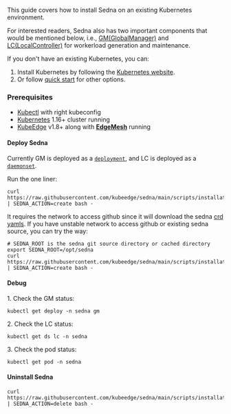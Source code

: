 This guide covers how to install Sedna on an existing Kubernetes environment.

For interested readers, Sedna also has two important components that would be mentioned below, i.e., [GM(GlobalManager)](/README.md#globalmanager) and [LC(LocalController)](/README.md#localcontroller) for workerload generation and maintenance.

If you don't have an existing Kubernetes, you can:
1) Install Kubernetes by following the [Kubernetes website](https://kubernetes.io/docs/setup/).
2) Or follow [quick start](index/quick-start.md) for other options.

### Prerequisites
- [Kubectl][kubectl] with right kubeconfig
- [Kubernetes][kubernetes] 1.16+ cluster running
- [KubeEdge][kubeedge] v1.8+ along with **[EdgeMesh][edgemesh]** running


#### Deploy Sedna

Currently GM is deployed as a [`deployment`][deployment], and LC is deployed as a [`daemonset`][daemonset].


Run the one liner:
```shell
curl https://raw.githubusercontent.com/kubeedge/sedna/main/scripts/installation/install.sh | SEDNA_ACTION=create bash -

```

It requires the network to access github since it will download the sedna [crd yamls](/build/crds).
If you have unstable network to access github or existing sedna source, you can try the way:
```shell
# SEDNA_ROOT is the sedna git source directory or cached directory
export SEDNA_ROOT=/opt/sedna
curl https://raw.githubusercontent.com/kubeedge/sedna/main/scripts/installation/install.sh | SEDNA_ACTION=create bash -
```

#### Debug
1\. Check the GM status:
```shell
kubectl get deploy -n sedna gm
```

2\. Check the LC status:
```shell
kubectl get ds lc -n sedna
```

3\. Check the pod status:
```shell
kubectl get pod -n sedna
```

#### Uninstall Sedna
```shell
curl https://raw.githubusercontent.com/kubeedge/sedna/main/scripts/installation/install.sh | SEDNA_ACTION=delete bash -
```

[kubectl]:https://kubernetes.io/docs/tasks/tools/install-kubectl-linux/#install-kubectl-binary-with-curl-on-linux
[kubeedge]:https://github.com/kubeedge/kubeedge
[edgemesh]:https://github.com/kubeedge/edgemesh
[kubernetes]:https://kubernetes.io/
[deployment]: https://kubernetes.io/docs/concepts/workloads/controllers/deployment/
[daemonset]: https://kubernetes.io/docs/concepts/workloads/controllers/daemonset/
